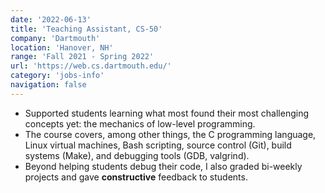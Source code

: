 ```yaml
---
date: '2022-06-13'
title: 'Teaching Assistant, CS-50'
company: 'Dartmouth'
location: 'Hanover, NH'
range: 'Fall 2021 - Spring 2022'
url: 'https://web.cs.dartmouth.edu/'
category: 'jobs-info'
navigation: false
---
```


- Supported students learning what most found their most challenging
  concepts yet: the mechanics of low-level programming.
- The course covers, among other things, the C programming language,
  Linux virtual machines, Bash scripting, source control (Git),
  build systems (Make), and debugging tools (GDB, valgrind).
- Beyond helping students debug their code,
  I also graded bi-weekly projects and gave **constructive** feedback
  to students.
